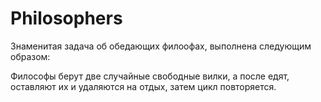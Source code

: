 # Philosophers
Знаменитая задача об обедающих филоофах, выполнена следующим образом:

Философы берут две случайные свободные вилки, а после едят, оставляют их и удаляются на отдых, затем цикл повторяется.
